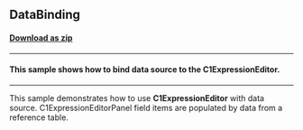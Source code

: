 ## DataBinding
#### [Download as zip](https://minhaskamal.github.io/DownGit/#/home?url=https://github.com/GrapeCity/ComponentOne-WinForms-Samples/tree/master/NetFramework\ExpressionEditor\CS\DataBinding)
____
#### This sample shows how to bind data source to the C1ExpressionEditor.
____
This sample demonstrates how to use **C1ExpressionEditor** with data source.
C1ExpressionEditorPanel field items are populated by data from a reference table.
